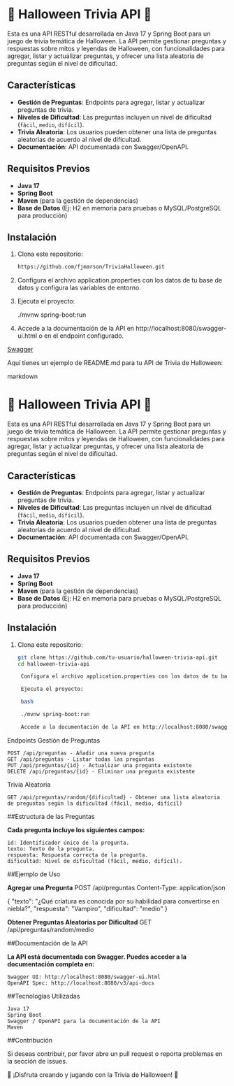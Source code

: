 # 🎃 Halloween Trivia API 🎃

Esta es una API RESTful desarrollada en Java 17 y Spring Boot para un juego de trivia temática de Halloween. La API permite gestionar preguntas y respuestas sobre mitos y leyendas de Halloween, con funcionalidades para agregar, listar y actualizar preguntas, y ofrecer una lista aleatoria de preguntas según el nivel de dificultad.

## Características

- **Gestión de Preguntas**: Endpoints para agregar, listar y actualizar preguntas de trivia.
- **Niveles de Dificultad**: Las preguntas incluyen un nivel de dificultad (`fácil`, `medio`, `difícil`).
- **Trivia Aleatoria**: Los usuarios pueden obtener una lista de preguntas aleatorias de acuerdo al nivel de dificultad.
- **Documentación**: API documentada con Swagger/OpenAPI.

## Requisitos Previos

- **Java 17**
- **Spring Boot**
- **Maven** (para la gestión de dependencias)
- **Base de Datos** (Ej: H2 en memoria para pruebas o MySQL/PostgreSQL para producción)

## Instalación

1. Clona este repositorio:
   ```bash
   https://github.com/fjmarson/TriviaHalloween.git

2. Configura el archivo application.properties con los datos de tu base de datos y configura las variables de entorno.

3. Ejecuta el proyecto:

   ./mvnw spring-boot:run
   
5. Accede a la documentación de la API en http://localhost:8080/swagger-ui.html o en el endpoint configurado.

[Swagger](https://github.com/fjmarson/TriviaHalloween/blob/main/src/main/resources/image/Swagger.png?raw=true)

Aquí tienes un ejemplo de README.md para tu API de Trivia de Halloween:

markdown

# 🎃 Halloween Trivia API 🎃

Esta es una API RESTful desarrollada en Java 17 y Spring Boot para un juego de trivia temática de Halloween. La API permite gestionar preguntas y respuestas sobre mitos y leyendas de Halloween, con funcionalidades para agregar, listar y actualizar preguntas, y ofrecer una lista aleatoria de preguntas según el nivel de dificultad.

## Características

- **Gestión de Preguntas**: Endpoints para agregar, listar y actualizar preguntas de trivia.
- **Niveles de Dificultad**: Las preguntas incluyen un nivel de dificultad (`fácil`, `medio`, `difícil`).
- **Trivia Aleatoria**: Los usuarios pueden obtener una lista de preguntas aleatorias de acuerdo al nivel de dificultad.
- **Documentación**: API documentada con Swagger/OpenAPI.

## Requisitos Previos

- **Java 17**
- **Spring Boot**
- **Maven** (para la gestión de dependencias)
- **Base de Datos** (Ej: H2 en memoria para pruebas o MySQL/PostgreSQL para producción)

## Instalación

1. Clona este repositorio:
   ```bash
   git clone https://github.com/tu-usuario/halloween-trivia-api.git
   cd halloween-trivia-api

    Configura el archivo application.properties con los datos de tu base de datos.

    Ejecuta el proyecto:

    bash

    ./mvnw spring-boot:run

    Accede a la documentación de la API en http://localhost:8080/swagger-ui.html o en el endpoint configurado.

Endpoints
Gestión de Preguntas

    POST /api/preguntas - Añadir una nueva pregunta
    GET /api/preguntas - Listar todas las preguntas
    PUT /api/preguntas/{id} - Actualizar una pregunta existente
    DELETE /api/preguntas/{id} - Eliminar una pregunta existente

Trivia Aleatoria

    GET /api/preguntas/random/{dificultad} - Obtener una lista aleatoria de preguntas según la dificultad (fácil, medio, difícil)

##Estructura de las Preguntas

**Cada pregunta incluye los siguientes campos:**

    id: Identificador único de la pregunta.
    texto: Texto de la pregunta.
    respuesta: Respuesta correcta de la pregunta.
    dificultad: Nivel de dificultad (fácil, medio, difícil).

##Ejemplo de Uso

**Agregar una Pregunta**
POST /api/preguntas
Content-Type: application/json

{
  "texto": "¿Qué criatura es conocida por su habilidad para convertirse en niebla?",
  "respuesta": "Vampiro",
  "dificultad": "medio"
}

**Obtener Preguntas Aleatorias por Dificultad**
GET /api/preguntas/random/medio

##Documentación de la API

**La API está documentada con Swagger. Puedes acceder a la documentación completa en:**

    Swagger UI: http://localhost:8080/swagger-ui.html
    OpenAPI Spec: http://localhost:8080/v3/api-docs

##Tecnologías Utilizadas

    Java 17
    Spring Boot
    Swagger / OpenAPI para la documentación de la API
    Maven

##Contribución

Si deseas contribuir, por favor abre un pull request o reporta problemas en la sección de issues.

🎃 ¡Disfruta creando y jugando con la Trivia de Halloween! 👻

